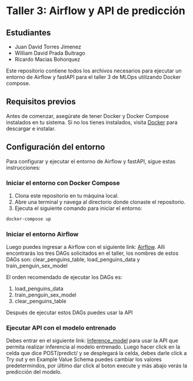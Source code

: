 # Taller 3:  Airflow y API de predicción

## Estudiantes
- Juan David Torres Jimenez
- William David Prada Buitrago
- Ricardo Macias Bohorquez

Este repositorio contiene todos los archivos necesarios para ejecutar un entorno de Airflow y fastAPI para el taller 3 de MLOps utilizando Docker compose.

## Requisitos previos

Antes de comenzar, asegúrate de tener Docker y Docker Compose instalados en tu sistema. Si no los tienes instalados, visita [Docker](https://www.docker.com/get-started) para descargar e instalar.

## Configuración del entorno

Para configurar y ejecutar el entorno de Airflow y fastAPI, sigue estas instrucciones:

### Iniciar el entorno con Docker Compose

1. Clona este repositorio en tu máquina local.
2. Abre una terminal y navega al directorio donde clonaste el repositorio.
3. Ejecuta el siguiente comando para iniciar el entorno:

```bash
docker-compose up
```
### Iniciar el entorno Airflow

Luego puedes ingresar a Airflow con el siguiente link: [Airflow](http://localhost:8080/dags/). Allí encontrarás los tres DAGs solicitados en el taller, los nombres de estos DAGs son: clear_penguins_table, load_penguins_data y train_penguin_sex_model

El orden recomendado de ejecutar los DAGs es:

1. load_penguins_data
2. train_penguin_sex_model
3. clear_penguins_table

Después de ejecutar estos DAGs puedes usar la API 
### Ejecutar API con el modelo entrenado

Debes entrar en el siguiente link: [Inference_model](http://127.0.0.1:8000/docs) para usar la API que permita realizar inferencia al modelo entrenado. Luego hacer click en la celda que dice POST/predict/ y se desplegará la celda, debes darle click a Try out y en Example Value Schema puedes cambiar los valores predetermindos, por último dar click al boton execute y más abajo verás la predicción del modelo.
